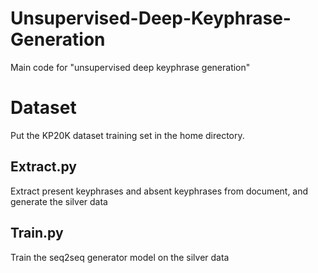 # Unsupervised-Deep-Keyphrase-Generation
Main code for "unsupervised deep keyphrase generation"

# Dataset
Put the KP20K dataset training set in the home directory.

## Extract.py

Extract present keyphrases and absent keyphrases from document, and generate the silver data

## Train.py

Train the seq2seq generator model on the silver data
